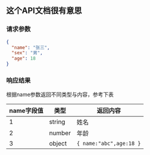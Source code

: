 
## 这个API文档很有意思

### 请求参数

```json
{
  "name": "张三",
  "sex": "男",
  "age": 18 
}
```

### 响应结果

根据name参数返回不同类型与内容，参考下表

|name字段值|类型|返回内容|
|-|-|-|
|1|string|姓名|
|2|number|年龄|
|3|object|`{ name:"abc",age:18 }`|

